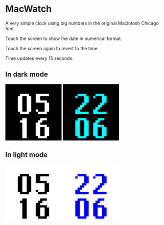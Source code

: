# MacWatch

A very simple clock using big numbers in the original Macintosh Chicago font.

Touch the screen to show the date in numerical format.

Touch the screen again to revert to the time.

Time updates every 15 seconds.

## In dark mode

![](screenshot-dark-time.png)
![](screenshot-dark-date.png)

## In light mode

![](screenshot-light-time.png)
![](screenshot-light-date.png)
